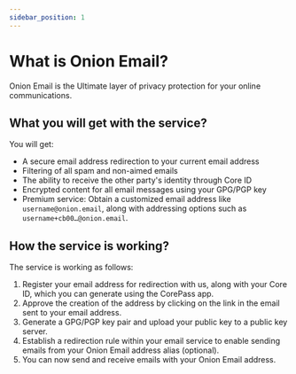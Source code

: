 ```yaml
---
sidebar_position: 1
---
```


# What is Onion Email?

Onion Email is the Ultimate layer of privacy protection for your online communications.

## What you will get with the service?

You will get:

- A secure email address redirection to your current email address
- Filtering of all spam and non-aimed emails
- The ability to receive the other party's identity through Core ID
- Encrypted content for all email messages using your GPG/PGP key
- Premium service: Obtain a customized email address like `username@onion.email`, along with addressing options such as `username+cb00…@onion.email`.

## How the service is working?

The service is working as follows:

1. Register your email address for redirection with us, along with your Core ID, which you can generate using the CorePass app.
2. Approve the creation of the address by clicking on the link in the email sent to your email address.
3. Generate a GPG/PGP key pair and upload your public key to a public key server.
4. Establish a redirection rule within your email service to enable sending emails from your Onion Email address alias (optional).
5. You can now send and receive emails with your Onion Email address.
